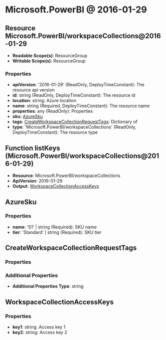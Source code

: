 # Microsoft.PowerBI @ 2016-01-29

## Resource Microsoft.PowerBI/workspaceCollections@2016-01-29
* **Readable Scope(s)**: ResourceGroup
* **Writable Scope(s)**: ResourceGroup
### Properties
* **apiVersion**: '2016-01-29' (ReadOnly, DeployTimeConstant): The resource api version
* **id**: string (ReadOnly, DeployTimeConstant): The resource id
* **location**: string: Azure location
* **name**: string (Required, DeployTimeConstant): The resource name
* **properties**: any (ReadOnly): Properties
* **sku**: [AzureSku](#azuresku)
* **tags**: [CreateWorkspaceCollectionRequestTags](#createworkspacecollectionrequesttags): Dictionary of <string>
* **type**: 'Microsoft.PowerBI/workspaceCollections' (ReadOnly, DeployTimeConstant): The resource type

## Function listKeys (Microsoft.PowerBI/workspaceCollections@2016-01-29)
* **Resource**: Microsoft.PowerBI/workspaceCollections
* **ApiVersion**: 2016-01-29
* **Output**: [WorkspaceCollectionAccessKeys](#workspacecollectionaccesskeys)

## AzureSku
### Properties
* **name**: 'S1' | string (Required): SKU name
* **tier**: 'Standard' | string (Required): SKU tier

## CreateWorkspaceCollectionRequestTags
### Properties
### Additional Properties
* **Additional Properties Type**: string

## WorkspaceCollectionAccessKeys
### Properties
* **key1**: string: Access key 1
* **key2**: string: Access key 2

